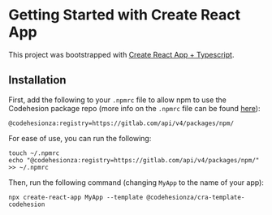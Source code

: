 # Getting Started with Create React App

This project was bootstrapped with [Create React App + Typescript](https://github.com/facebook/create-react-app).

## Installation
First, add the following to your `.npmrc` file to allow npm to use the Codehesion package repo (more info on the `.npmrc` file can be found [here](https://docs.npmjs.com/files/npmrc)):
```
@codehesionza:registry=https://gitlab.com/api/v4/packages/npm/
```

For ease of use, you can run the following:
```
touch ~/.npmrc
echo "@codehesionza:registry=https://gitlab.com/api/v4/packages/npm/" >> ~/.npmrc
```

Then, run the following command (changing `MyApp` to the name of your app):
```
npx create-react-app MyApp --template @codehesionza/cra-template-codehesion
```
